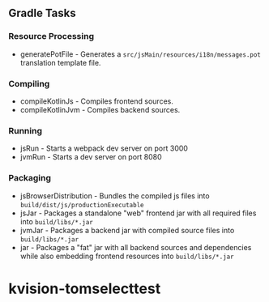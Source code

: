 ## Gradle Tasks

### Resource Processing
* generatePotFile - Generates a `src/jsMain/resources/i18n/messages.pot` translation template file.
### Compiling
* compileKotlinJs - Compiles frontend sources.
* compileKotlinJvm - Compiles backend sources.
### Running
* jsRun - Starts a webpack dev server on port 3000
* jvmRun - Starts a dev server on port 8080
### Packaging
* jsBrowserDistribution - Bundles the compiled js files into `build/dist/js/productionExecutable`
* jsJar - Packages a standalone "web" frontend jar with all required files into `build/libs/*.jar`
* jvmJar - Packages a backend jar with compiled source files into `build/libs/*.jar`
* jar - Packages a "fat" jar with all backend sources and dependencies while also embedding frontend resources into `build/libs/*.jar`
# kvision-tomselecttest
